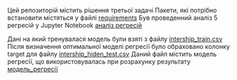 Цей репозиторій містить рішення третьої задачі
Пакети, які потрібно встановити містяться у файлі [requirements]()
Був проведенний аналіз 5 регресій у Jupyter Notebook [аналіз регресій](https://github.com/76dorothy67/task_3/blob/main/task_3.ipynb)

Дані на який тренувалася модель були взяті з файлу [intership_train.csv](https://github.com/76dorothy67/task_3/blob/main/internship_train.csv)
Після визначення оптимальної моделі регресії було обраховано колонку target для файлу [intership_hiden_test.csv](https://github.com/76dorothy67/task_3/blob/main/task_3.py)
Даний файл містить модель регресії, що використовувалась при розрахунку результату [модель_регресії](https://github.com/76dorothy67/task_3/blob/main/task_3.py)

